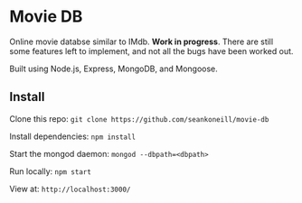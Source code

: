 Movie DB
=

Online movie databse similar to IMdb. **Work in progress**. There are still some features left to implement, and not all the bugs have been worked out.

Built using Node.js, Express, MongoDB, and Mongoose.

Install
-

Clone this repo: `git clone https://github.com/seankoneill/movie-db`

Install dependencies: `npm install`

Start the mongod daemon: `mongod --dbpath=<dbpath>`

Run locally: `npm start`

View at: `http://localhost:3000/`
